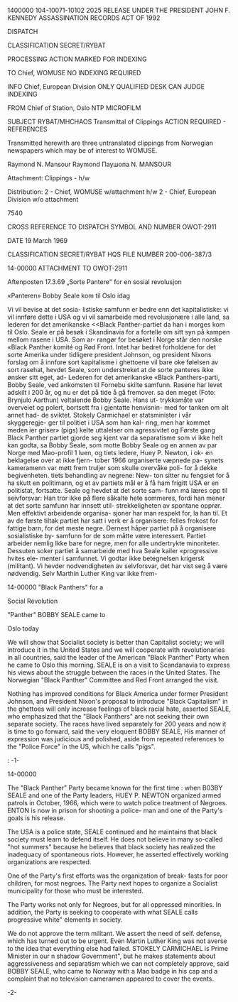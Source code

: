1400000
104-10071-10102
2025 RELEASE UNDER THE PRESIDENT JOHN F. KENNEDY ASSASSINATION RECORDS ACT OF 1992

DISPATCH

CLASSIFICATION
SECRET/RYBAT

PROCESSING ACTION
MARKED FOR INDEXING

TO
Chief, WOMUSE
NO INDEXING REQUIRED

INFO
Chief, European Division
ONLY QUALIFIED DESK
CAN JUDGE INDEXING

FROM
Chief of Station, Oslo
NTP
MICROFILM

SUBJECT
RYBAT/MHCHAOS
Transmittal of Clippings
ACTION REQUIRED - REFERENCES

Transmitted herewith are three untranslated clippings from
Norwegian newspapers which may be of interest to WOMUSE.

Raymond N. Mansour
Raymond Паушопа N. MANSOUR

Attachment:
Clippings - h/w

Distribution:
2 - Chief, WOMUSE w/attachment h/w
2 - Chief, European Division w/o attachment

7540

CROSS REFERENCE TO
DISPATCH SYMBOL AND NUMBER
OWOT-2911

DATE
19 March 1969

CLASSIFICATION
SECRET/RYBAT
HQS FILE NUMBER
200-006-387/3

14-00000
ATTACHMENT TO OWOT-2911

Aftenposten 17.3.69
„Sorte Pantere" for
en sosial revolusjon

«Panteren» Bobby Seale kom til Oslo idag

Vi vil bevise at det sosia-
listiske samfunn er bedre enn
det kapitalistiske: vi vil innføre
dette i USA og vi vil samarbeide
med revolusjonære i alle land,
sa lederen for det amerikanske
<<Black Panther-partiet da han
i morges kom til Oslo. Seale er
på besøk i Skandinavia for a
fortelle om sitt syn på kampen
mellom rasene i USA. Som ar-
rangør for besøket i Norge står
den norske «Black Panther
komité og Rød Front.
Intet har bedret forholdene for
det sorte Amerika under tidligere
president Johnson, og president
Nixons forslag om å innfore sort
kapitalisme i ghettoene vil bare
oke følelsen av sort rasehat, hevdet
Seale, som understreket at de sorte
panteres ikke ønsker sitt eget, ad-
Lederen for det amerikanske «Black
Panthers-parti, Bobby Seale, ved
ankomsten til Fornebu
skilte samfunn. Rasene har levet
adskilt i 200 år, og nu er det på
tide å gå fremover. sa den meget (Foto: Brynjulo Aarthun)
veltalende Bobby Seale. Hans ut-
trykksmåte var overveiet og polert,
bortsett fra i gjentatte henvisnin-
med for tanken om alt annet had-
de sviktet. Stokely Carmichael er
statsminister i vår skyggeregje-
ger til politiet i USA som han kal-
ring, men har kommet meden
ier griser» (pigs) kelte uttalelser om agressivitet og
Første gang Black Panther
partiet gjorde seg kjent var da
separatisme som vi ikke helt kan
godta, sa Bobby Seale, som motte
Bobby Seale og en annen av par
Norge med Mao-profil 1 luen, og
tiets ledere, Huey P. Newton, i ok-
en beklagelse over at ikke fjern-
tober 1966 organiserte væpnede pa-
synets kameramenn var møtt frem
truljer som skulle overvåke poli-
for å dekke begivenheten.
tiets behandling av negrene: New-
ton sitter nu fengsiet for å ha skutt
en politimann, og et av partiets mål
er å få ham frigitt
USA er en politistat, fortsatte.
Seale og hevdet at det sorte sam-
funn má læres opp til seivforsvar:
Han tror ikke på flere såkalte hete
sommeres, fordi han mener at det
sorte samfunn har innsett util-
strekkeligheten av spontane opprør.
Men effektivt arbeidende organisa-
sjoner har man respekt for, la han
til.
Et av de første tiltak partiet har
satt i verk er å organisere: felles
frokost for fattige barn, for det
meste negre. Dernest håper partiet
på å organisere sosialistiske by-
samfunn for de som måtte være
interessert. Partiet arbeider nemlig
Ikke bare for negre, men for alle
undertrykte minoriteter. Dessuten
soker partiet å samarbeide med hva
Seale kailer «progressive hvites ele-
menter i samfunnet.
Vi godtar ikke betegnelsen
krigersk (militant). Vi hevder
nodvendigheten av selvforsvar, det
har vist seg å være nødvendig. Selv
Marthin Luther King var ikke frem-

14-00000
"Black Panthers" for a

Social Revolution

"Panther" BOBBY SEALE came to

Oslo today

We will show that Socialist society is better than Capitalist
society; we will introduce it in the United States and we will
cooperate with revolutionaries in all countries, said the leader
of the American "Black Panther" Party when he came to Oslo this
morning.
SEALE is on a visit to Scandanavia to express his views
about the struggle between the races in the United States. The
Norwegian "Black Panther" Committee and Red Front arranged the
visit.

Nothing has improved conditions for Black America under former
President Johnson, and President Nixon's proposal to introduce "Black
Capitalism" in the ghettoes will only increase feelings of black
racial hate, asserted SEALE, who emphasized that the "Black Panthers"
are not seeking their own separate society. The races have lived
separately for 200 years and now it is time to go forward, said the
very eloquent BOBBY SEALE, His manner of expression was judicious and
polished, aside from repeated references to the "Police Force" in the
US, which he calls "pigs".

:
-1-

14-00000

The "Black Panther" Party became known for the first time
:
when B03BY SEALE and one of the Party leaders, HUEY P. NEWTON
organized armed patrols in October, 1966, which were to watch police
treatment of Negroes. ENTON is now in prison for shooting a police-
man and one of the Party's goals is his release.

The USA is a police state, SEALE continued and he maintains that
black society must learn to defend itself. He does not believe in
many so-called "hot summers" because he believes that black society
has realized the inadequacy of spontaneous riots. However, he asserted
effectively working organizations are respected.

One of the Party's first efforts was the organization of break-
fasts for poor children, for most negroes. The Party next hopes to
organize a Socialist municipality for those who must be interested.

The Party works not only for Negroes, but for all oppressed minorities.
In addition, the Party is seeking to cooperate with what SEALE calls
progressive white" elements in society.

We do not approve the term militant. We assert the need of self.
defense, which has turned out to be urgent. Even Martin Luther King
was not averse to the idea that everything else had failed. STOKELY
CARMICHAEL is Prime Minister in our n shadow Government", but he makes
statements about aggressiveness and separatism which we can not completely
approve, said BOBBY SEALE, who came to Norway with a Mao badge in his cap
and a complaint that no television cameramen appeared to cover the events.

-2-
